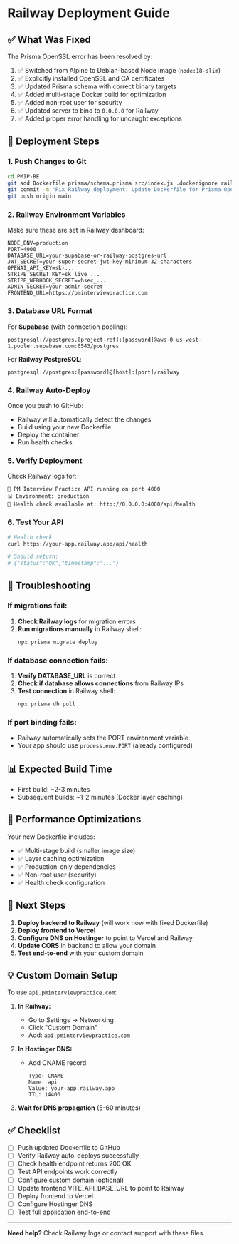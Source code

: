 # Railway Deployment Guide

## ✅ What Was Fixed

The Prisma OpenSSL error has been resolved by:

1. ✅ Switched from Alpine to Debian-based Node image (`node:18-slim`)
2. ✅ Explicitly installed OpenSSL and CA certificates
3. ✅ Updated Prisma schema with correct binary targets
4. ✅ Added multi-stage Docker build for optimization
5. ✅ Added non-root user for security
6. ✅ Updated server to bind to `0.0.0.0` for Railway
7. ✅ Added proper error handling for uncaught exceptions

## 🚀 Deployment Steps

### 1. Push Changes to Git

```bash
cd PMIP-BE
git add Dockerfile prisma/schema.prisma src/index.js .dockerignore railway.json
git commit -m "Fix Railway deployment: Update Dockerfile for Prisma OpenSSL compatibility"
git push origin main
```

### 2. Railway Environment Variables

Make sure these are set in Railway dashboard:

```env
NODE_ENV=production
PORT=4000
DATABASE_URL=your-supabase-or-railway-postgres-url
JWT_SECRET=your-super-secret-jwt-key-minimum-32-characters
OPENAI_API_KEY=sk-...
STRIPE_SECRET_KEY=sk_live_...
STRIPE_WEBHOOK_SECRET=whsec_...
ADMIN_SECRET=your-admin-secret
FRONTEND_URL=https://pminterviewpractice.com
```

### 3. Database URL Format

For **Supabase** (with connection pooling):

```
postgresql://postgres.[project-ref]:[password]@aws-0-us-west-1.pooler.supabase.com:6543/postgres
```

For **Railway PostgreSQL**:

```
postgresql://postgres:[password]@[host]:[port]/railway
```

### 4. Railway Auto-Deploy

Once you push to GitHub:

- Railway will automatically detect the changes
- Build using your new Dockerfile
- Deploy the container
- Run health checks

### 5. Verify Deployment

Check Railway logs for:

```
🚀 PM Interview Practice API running on port 4000
📊 Environment: production
🔗 Health check available at: http://0.0.0.0:4000/api/health
```

### 6. Test Your API

```bash
# Health check
curl https://your-app.railway.app/api/health

# Should return:
# {"status":"OK","timestamp":"..."}
```

## 🔧 Troubleshooting

### If migrations fail:

1. **Check Railway logs** for migration errors
2. **Run migrations manually** in Railway shell:
   ```bash
   npx prisma migrate deploy
   ```

### If database connection fails:

1. **Verify DATABASE_URL** is correct
2. **Check if database allows connections** from Railway IPs
3. **Test connection** in Railway shell:
   ```bash
   npx prisma db pull
   ```

### If port binding fails:

- Railway automatically sets the PORT environment variable
- Your app should use `process.env.PORT` (already configured)

## 📊 Expected Build Time

- First build: ~2-3 minutes
- Subsequent builds: ~1-2 minutes (Docker layer caching)

## 🎯 Performance Optimizations

Your new Dockerfile includes:

- ✅ Multi-stage build (smaller image size)
- ✅ Layer caching optimization
- ✅ Production-only dependencies
- ✅ Non-root user (security)
- ✅ Health check configuration

## 🔗 Next Steps

1. **Deploy backend to Railway** (will work now with fixed Dockerfile)
2. **Deploy frontend to Vercel**
3. **Configure DNS on Hostinger** to point to Vercel and Railway
4. **Update CORS** in backend to allow your domain
5. **Test end-to-end** with your custom domain

## 💡 Custom Domain Setup

To use `api.pminterviewpractice.com`:

1. **In Railway:**

   - Go to Settings → Networking
   - Click "Custom Domain"
   - Add: `api.pminterviewpractice.com`

2. **In Hostinger DNS:**

   - Add CNAME record:
     ```
     Type: CNAME
     Name: api
     Value: your-app.railway.app
     TTL: 14400
     ```

3. **Wait for DNS propagation** (5-60 minutes)

## ✅ Checklist

- [ ] Push updated Dockerfile to GitHub
- [ ] Verify Railway auto-deploys successfully
- [ ] Check health endpoint returns 200 OK
- [ ] Test API endpoints work correctly
- [ ] Configure custom domain (optional)
- [ ] Update frontend VITE_API_BASE_URL to point to Railway
- [ ] Deploy frontend to Vercel
- [ ] Configure Hostinger DNS
- [ ] Test full application end-to-end

---

**Need help?** Check Railway logs or contact support with these files.
